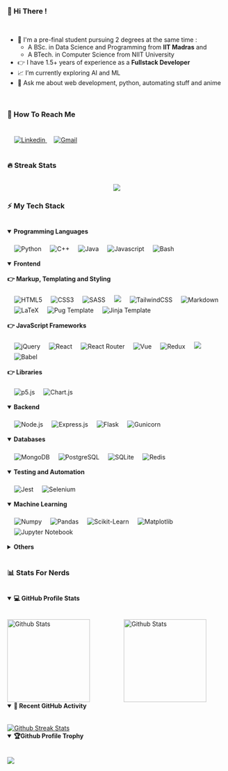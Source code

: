 ### 👋 Hi There !

<br>

- 📗 I'm a pre-final student pursuing 2 degrees at the same time :
  - A BSc. in Data Science and Programming from **IIT Madras** and
  - A BTech. in Computer Science from NIIT University
- 👉 I have 1.5+ years of experience as a **Fullstack Developer**
- 📈 I’m currently exploring AI and ML 
- 💬 Ask me about web development, python, automating stuff and anime

<br>

### 📲 How To Reach Me

<br>

<a href="www.linkedin.com/in/s-vishvam">
    <img style="margin: 0.4rem 0rem 0rem 1rem;"
    src="https://img.shields.io/badge/linkedin-%230077B5.svg?style=for-the-badge&logo=linkedin&logoColor=white" 
    alt="Linkedin">
</a>
<a href="mailto:s.vishvam1025@gmail.com">
    <img style="margin: 0.4rem 0rem 0rem 1rem;"
    src="https://img.shields.io/badge/Gmail-D14836?style=for-the-badge&logo=gmail&logoColor=white" 
    alt="Gmail">
</a>

<br>
<br>

### 🔥 Streak Stats

<br>

<div align="center">
  <a href="https://github-readme-streak-stats.herokuapp.com?user=Vishvam10&border_radius=8&date_format=j%20M%5B%20Y%5D&currStreakLabel=0969da&fire=064b9f&ring=0969da">
    <img align="center" src="https://github-readme-streak-stats.herokuapp.com?user=Vishvam10&border_radius=8&date_format=j%20M%5B%20Y%5D&currStreakLabel=0969da&fire=064b9f&ring=0969da">
  </a>
</div>

### ⚡ My Tech Stack 

<br>

<details open>
    <summary><b>Programming Languages</b></summary>
    <div>
        <br>
        <img style="margin: 0.4rem 0rem 0rem 1rem;"
        src="https://img.shields.io/badge/python-3670A0?style=for-the-badge&logo=python&logoColor=ffdd54" 
        alt="Python">
        <img style="margin: 0.4rem 0rem 0rem 1rem;"
        src="https://img.shields.io/badge/c++-%2300599C.svg?style=for-the-badge&logo=c%2B%2B&logoColor=white" 
        alt="C++">
        <img style="margin: 0.4rem 0rem 0rem 1rem;"
        src="https://img.shields.io/badge/java-%23ED8B00.svg?style=for-the-badge&logo=java&logoColor=white" 
        alt="Java">
        <img style="margin: 0.4rem 0rem 0rem 1rem;"
        src="https://img.shields.io/badge/javascript-%23323330.svg?style=for-the-badge&logo=javascript&logoColor=%23F7DF1E" 
        alt="Javascript">
        <img style="margin: 0.4rem 0rem 0rem 1rem;"
        src="https://img.shields.io/badge/shell_script-%23121011.svg?style=for-the-badge&logo=gnu-bash&logoColor=white" 
        alt="Bash">
    </div>
    <br>
</details>

<details open>
    <summary><b>Frontend</b></summary>
    <br>
    <b>👉 Markup, Templating and Styling</b>
    <div>
        <br>
        <img style="margin: 0.4rem 0rem 0rem 1rem;"
        src="https://img.shields.io/badge/HTML5-E34F26?style=for-the-badge&logo=html5&logoColor=white" 
        alt="HTML5">
        <img style="margin: 0.4rem 0rem 0rem 1rem;"
        src="https://img.shields.io/badge/CSS3-1572B6?style=for-the-badge&logo=css3&logoColor=white" 
        alt="CSS3">
        <img style="margin: 0.4rem 0rem 0rem 1rem;"
        src="https://img.shields.io/badge/SASS-hotpink.svg?style=for-the-badge&logo=SASS&logoColor=white" 
        alt="SASS">
        <img style="margin: 0.4rem 0rem 0rem 1rem;"
        src="https://img.shields.io/badge/bootstrap-%23563D7C.svg?style=for-the-badge&logo=bootstrap&logoColor=white">
        <img style="margin: 0.4rem 0rem 0rem 1rem;"
        src="https://img.shields.io/badge/tailwindcss-%2338B2AC.svg?style=for-the-badge&logo=tailwind-css&logoColor=white" 
        alt="TailwindCSS">
        <img style="margin: 0.4rem 0rem 0rem 1rem;"
        src="https://img.shields.io/badge/Markdown-000000?style=for-the-badge&logo=markdown&logoColor=white" 
        alt="Markdown">
        <img style="margin: 0.4rem 0rem 0rem 1rem;"
        src="https://img.shields.io/badge/latex-%23008080.svg?style=for-the-badge&logo=latex&logoColor=white" 
        alt="LaTeX">
        <img style="margin: 0.4rem 0rem 0rem 1rem;"
        src="https://img.shields.io/badge/Pug-FFF?style=for-the-badge&logo=pug&logoColor=A86454" 
        alt="Pug Template">
        <img style="margin: 0.4rem 0rem 0rem 1rem;"
        src="https://img.shields.io/badge/jinja-white.svg?style=for-the-badge&logo=jinja&logoColor=black" 
        alt="Jinja Template">
    </div>
    <br>
    <b>👉 JavaScript Frameworks</b>
    <div>        
        <br>
        <img style="margin: 0.4rem 0rem 0rem 1rem;"
        src="https://img.shields.io/badge/jquery-%230769AD.svg?style=for-the-badge&logo=jquery&logoColor=white" 
        alt="jQuery">
        <img style="margin: 0.4rem 0rem 0rem 1rem;"
        src="https://img.shields.io/badge/React-20232A?style=for-the-badge&logo=react&logoColor=61DAFB" 
        alt="React">
        <img style="margin: 0.4rem 0rem 0rem 1rem;"
        src="https://img.shields.io/badge/React_Router-CA4245?style=for-the-badge&logo=react-router&logoColor=white" 
        alt="React Router">
        <img style="margin: 0.4rem 0rem 0rem 1rem;"
        src="https://img.shields.io/badge/Vue.js-35495E?style=for-the-badge&logo=vuedotjs&logoColor=4FC08D" 
        alt="Vue">
        <img style="margin: 0.4rem 0rem 0rem 1rem;"
        src="https://img.shields.io/badge/Redux-593D88?style=for-the-badge&logo=redux&logoColor=white" 
        alt="Redux">
        <img style="margin: 0.4rem 0rem 0rem 1rem;"
        src="https://img.shields.io/badge/Socket.io-black?style=for-the-badge&logo=socket.io&badgeColor=010101">
        <img style="margin: 0.4rem 0rem 0rem 1rem;"
        src="https://img.shields.io/badge/Babel-F9DC3e?style=for-the-badge&logo=babel&logoColor=black" 
        alt="Babel">
    </div>
    <br>
    <b>👉 Libraries</b>
    <div>  
        <br>      
        <img style="margin: 0.4rem 0rem 0rem 1rem;"
        src="https://img.shields.io/badge/p5%20js-ED225D?style=for-the-badge&logo=p5dotjs&logoColor=white" 
        alt="p5.js">
        <img style="margin: 0.4rem 0rem 0rem 1rem;"
        src="https://img.shields.io/badge/chart.js-F5788D.svg?style=for-the-badge&logo=chart.js&logoColor=white" 
        alt="Chart.js">
    </div>
    <br>
</details>

<details open>
    <summary><b>Backend</b></summary>
    <div>
        <br>
        <img style="margin: 0.4rem 0rem 0rem 1rem;"
        src="https://img.shields.io/badge/node.js-6DA55F?style=for-the-badge&logo=node.js&logoColor=white" 
        alt="Node.js">
        <img style="margin: 0.4rem 0rem 0rem 1rem;"
        src="https://img.shields.io/badge/express.js-%23404d59.svg?style=for-the-badge&logo=express&logoColor=%2361DAFB" 
        alt="Express.js">
        <img style="margin: 0.4rem 0rem 0rem 1rem;"
        src="https://img.shields.io/badge/flask-%23000.svg?style=for-the-badge&logo=flask&logoColor=white" 
        alt="Flask">
        <img style="margin: 0.4rem 0rem 0rem 1rem;"
        src="https://img.shields.io/badge/gunicorn-%298729.svg?style=for-the-badge&logo=gunicorn&logoColor=white" 
        alt="Gunicorn">
    </div>
    <br>
</details>
    
<details open>
    <summary><b>Databases</b></summary>
    <div>
        <br>
        <img style="margin: 0.4rem 0rem 0rem 1rem;"
        src="https://img.shields.io/badge/MongoDB-%234ea94b.svg?style=for-the-badge&logo=mongodb&logoColor=white" 
        alt="MongoDB">
        <img style="margin: 0.4rem 0rem 0rem 1rem;"
        src="https://img.shields.io/badge/postgres-%23316192.svg?style=for-the-badge&logo=postgresql&logoColor=white" 
        alt="PostgreSQL">
        <img style="margin: 0.4rem 0rem 0rem 1rem;"
        src="https://img.shields.io/badge/sqlite-%2307405e.svg?style=for-the-badge&logo=sqlite&logoColor=white" 
        alt="SQLite">
        <img style="margin: 0.4rem 0rem 0rem 1rem;"
        src="https://img.shields.io/badge/redis-%23DD0031.svg?style=for-the-badge&logo=redis&logoColor=white" 
        alt="Redis">
    </div>
    <br>
</details>
    
<details open>
    <summary><b>Testing and Automation</b></summary>
    <div>
        <br>
        <img style="margin: 0.4rem 0rem 0rem 1rem;"
        src="https://img.shields.io/badge/-jest-%23C21325?style=for-the-badge&logo=jest&logoColor=white" 
        alt="Jest">
        <img style="margin: 0.4rem 0rem 0rem 1rem;"
        src="https://img.shields.io/badge/Selenium-43B02A?style=for-the-badge&logo=Selenium&logoColor=white" 
        alt="Selenium">
    </div>
    <br>
</details>

<details open>
    <summary><b>Machine Learning</b></summary>
    <div>
        <br>
        <img style="margin: 0.4rem 0rem 0rem 1rem;"
        src="https://img.shields.io/badge/numpy-%23013243.svg?style=for-the-badge&logo=numpy&logoColor=white" 
        alt="Numpy">
        <img style="margin: 0.4rem 0rem 0rem 1rem;"
        src="https://img.shields.io/badge/pandas-%23150458.svg?style=for-the-badge&logo=pandas&logoColor=white" 
        alt="Pandas">
        <img style="margin: 0.4rem 0rem 0rem 1rem;"
        src="https://img.shields.io/badge/scikit--learn-%23F7931E.svg?style=for-the-badge&logo=scikit-learn&logoColor=white" 
        alt="Scikit-Learn">
        <img style="margin: 0.4rem 0rem 0rem 1rem;"
        src="https://img.shields.io/badge/Matplotlib-%23ffffff.svg?style=for-the-badge&logo=Matplotlib&logoColor=black" 
        alt="Matplotlib">
        <img style="margin: 0.4rem 0rem 0rem 1rem;"
        src="https://img.shields.io/badge/jupyter-%23FA0F00.svg?style=for-the-badge&logo=jupyter&logoColor=white" 
        alt="Jupyter Notebook">
    </div>
    <br>
</details>

<details>
    <summary><b>Others</b></summary>
    <br>
    <b>👉 Text Editors and IDEs</b>
    <br>
    <div>
        <br>
        <img style="margin: 0.4rem 0rem 0rem 1rem;"
        src="https://img.shields.io/badge/git-%23F05033.svg?style=for-the-badge&logo=git&logoColor=white" 
        alt="Git">
        <img style="margin: 0.4rem 0rem 0rem 1rem;"
        src="https://img.shields.io/badge/github-%23121011.svg?style=for-the-badge&logo=github&logoColor=white" 
        alt="GitHub">
        <img style="margin: 0.4rem 0rem 0rem 1rem;"
        src="https://img.shields.io/badge/Visual%20Studio%20Code-0078d7.svg?style=for-the-badge&logo=visual-studio-code&logoColor=white" 
        alt="Visual Studio Code">
        <img style="margin: 0.4rem 0rem 0rem 1rem;"
        src="https://img.shields.io/badge/Atom-%2366595C.svg?style=for-the-badge&logo=atom&logoColor=white" 
        alt="Atom">
        <img style="margin: 0.4rem 0rem 0rem 1rem;"
        src="https://img.shields.io/badge/Replit-DD1200?style=for-the-badge&logo=Replit&logoColor=white" 
        alt="Replit">
        <img style="margin: 0.4rem 0rem 0rem 1rem;"
        src="https://img.shields.io/badge/CodePen-white?style=for-the-badge&logo=codepen&logoColor=black" 
        alt="Codepen">
    </div>
    <br>
    <b>👉 Development Tools</b>
    <div>
        <br>
        <img style="margin: 0.4rem 0rem 0rem 1rem;"
        src="https://img.shields.io/badge/Postman-FF6C37?style=for-the-badge&logo=postman&logoColor=white" 
        alt="Postman">
        <img style="margin: 0.4rem 0rem 0rem 1rem;"
        src="https://img.shields.io/badge/Insomnia-black?style=for-the-badge&logo=insomnia&logoColor=5849BE" 
        alt="Insomnia">
        <img style="margin: 0.4rem 0rem 0rem 1rem;"
        src="https://img.shields.io/badge/-Swagger-%23Clojure?style=for-the-badge&logo=swagger&logoColor=white" 
        alt="Swagger">
    </div>
    <br>
    <b>👉 Version Control, Deployment and Cloud-Related Tools</b>
    <div>
        <br>
        <img style="margin: 0.4rem 0rem 0rem 1rem;"
        src="https://img.shields.io/badge/heroku-%23430098.svg?style=for-the-badge&logo=heroku&logoColor=white" 
        alt="Heroku">
        <img style="margin: 0.4rem 0rem 0rem 1rem;"
        src="https://img.shields.io/badge/netlify-%23000000.svg?style=for-the-badge&logo=netlify&logoColor=#00C7B7" 
        alt="Netlify">
        <img style="margin: 0.4rem 0rem 0rem 1rem;"
        src="https://img.shields.io/badge/Render-%46E3B7.svg?style=for-the-badge&logo=render&logoColor=white" 
        alt="Render">
        <img style="margin: 0.4rem 0rem 0rem 1rem;"
        src="https://img.shields.io/badge/vercel-%23000000.svg?style=for-the-badge&logo=vercel&logoColor=white" 
        alt="Vercel">
        <img style="margin: 0.4rem 0rem 0rem 1rem;"
        src="https://img.shields.io/badge/GoogleCloud-%234285F4.svg?style=for-the-badge&logo=google-cloud&logoColor=white" 
        alt="Google Cloud Platform">
    </div>
    <br>
    <b>👉 Productivity Tools</b>
    <div>
        <br>
        <img style="margin: 0.4rem 0rem 0rem 1rem;"
        src="https://img.shields.io/badge/jira-%230A0FFF.svg?style=for-the-badge&logo=jira&logoColor=white" 
        alt="Jira">
        <img style="margin: 0.4rem 0rem 0rem 1rem;"
        src="https://img.shields.io/badge/Notion-%23000000.svg?style=for-the-badge&logo=notion&logoColor=white" 
        alt="Notion">
    </div>
</details>

<br>

### 📊 Stats For Nerds

<br>
<details open>
  <br>
  <summary><b>💻 GitHub Profile Stats</b></summary>
  <br>
  <div style="display: grid; grid-template-columns: repeat(2, 1fr); grid-gap: 2rem;">
      <a href="https://github-readme-stats.vercel.app/api?username=Vishvam10&show_icons=true">
          <img src="https://github-readme-stats.vercel.app/api?username=Vishvam10&show_icons=true" 
          alt="Github Stats" style="height: 190px;">
      </a>
      <a href="https://github-readme-stats.vercel.app/api/top-langs/?username=Vishvam10&layout=compact&card_width=250">
          <img src="https://github-readme-stats.vercel.app/api/top-langs/?username=Vishvam10&layout=compact&card_width=250" 
          alt="Github Stats" style="height: 190px;">
      </a>
  </div>
</details>

<details open>
  <br>
  <summary><b>💪 Recent GitHub Activity</b></summary>
  <br>
  <div>
    <a href="https://activity-graph.herokuapp.com/graph?username=Vishvam10&bg_color=ffffff&color=979797&line=0969da&point=064b9f&area=true">
      <img src="https://activity-graph.herokuapp.com/graph?username=Vishvam10&bg_color=ffffff&color=979797&line=0969da&point=064b9f&area=true"
           alt="Github Streak Stats">
    </a>
  </div>
</details>

<details open>
  <br>
  <summary><b>🏆Github Profile Trophy</b></summary>
  <br>
  <div>
    <a href="https://github-profile-trophy.vercel.app/?username=Vishvam10&theme=juicyfresh&no-frame=true&column=4&&margin-w=20&no-bg=true">
      <img src="https://github-profile-trophy.vercel.app/?username=Vishvam10&theme=juicyfresh&no-frame=true&column=4&&margin-w=20&no-bg=true">
    </a>
  </div>
</details>
